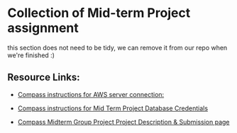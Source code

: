 # Collection of Mid-term Project assignment

this section does not need to be tidy, we can remove it from our repo when we're finished :)

## Resource Links:

- [Compass instructions for AWS server connection:](https://data.compass.lighthouselabs.ca/days/w01d3/activities/366)

- [Compass instructions for Mid Term Project Database Credentials](https://data.compass.lighthouselabs.ca/23284197-327b-4c82-84fa-f220a40a7d1a)
- [Compass Midterm Group Project Project Description & Submission page](https://data.compass.lighthouselabs.ca/projects/midterm-project?day_number=w06e)
